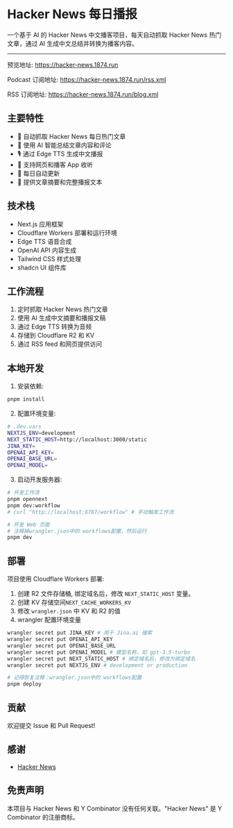 # Hacker News 每日播报

一个基于 AI 的 Hacker News 中文播客项目，每天自动抓取 Hacker News 热门文章，通过 AI 生成中文总结并转换为播客内容。

---

预览地址: <https://hacker-news.1874.run>

Podcast 订阅地址: <https://hacker-news.1874.run/rss.xml>

RSS 订阅地址: <https://hacker-news.1874.run/blog.xml>

## 主要特性

- 🤖 自动抓取 Hacker News 每日热门文章
- 🎯 使用 AI 智能总结文章内容和评论
- 🎙️ 通过 Edge TTS 生成中文播报
- 📱 支持网页和播客 App 收听
- 🔄 每日自动更新
- 📝 提供文章摘要和完整播报文本

## 技术栈

- Next.js 应用框架
- Cloudflare Workers 部署和运行环境
- Edge TTS 语音合成
- OpenAI API 内容生成
- Tailwind CSS 样式处理
- shadcn UI 组件库

## 工作流程

1. 定时抓取 Hacker News 热门文章
2. 使用 AI 生成中文摘要和播报文稿
3. 通过 Edge TTS 转换为音频
4. 存储到 Cloudflare R2 和 KV
5. 通过 RSS feed 和网页提供访问

## 本地开发

1. 安装依赖:

```bash
pnpm install
```

2. 配置环境变量:

```bash
# .dev.vars
NEXTJS_ENV=development
NEXT_STATIC_HOST=http://localhost:3000/static
JINA_KEY=
OPENAI_API_KEY=
OPENAI_BASE_URL=
OPENAI_MODEL=
```

3. 启动开发服务器:

```bash
# 开发工作流
pnpm opennext
pnpm dev:workflow
# curl "http://localhost:8787/workflow" # 手动触发工作流

# 开发 Web 页面
# 注释掉wrangler.json中的 workflows配置，然后运行
pnpm dev
```

## 部署

项目使用 Cloudflare Workers 部署:

1. 创建 R2 文件存储桶, 绑定域名后，修改 `NEXT_STATIC_HOST` 变量。
2. 创建 KV 存储空间`NEXT_CACHE_WORKERS_KV`
3. 修改 `wrangler.json` 中 KV 和 R2 的值
4. wrangler 配置环境变量

```bash
wrangler secret put JINA_KEY # 用于 Jina.ai 搜索
wrangler secret put OPENAI_API_KEY
wrangler secret put OPENAI_BASE_URL
wrangler secret put OPENAI_MODEL # 模型名称，如 gpt-3.5-turbo
wrangler secret put NEXT_STATIC_HOST # 绑定域名后，修改为绑定域名
wrangler secret put NEXTJS_ENV # development or production

```

```bash
# 记得恢复注释：wrangler.json中的 workflows配置
pnpm deploy
```

## 贡献

欢迎提交 Issue 和 Pull Request!

## 感谢

- [Hacker News](https://github.com/ccbikai/hacker-news)

## 免责声明

本项目与 Hacker News 和 Y Combinator 没有任何关联。"Hacker News" 是 Y Combinator 的注册商标。
